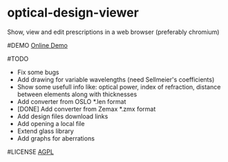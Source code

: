optical-design-viewer
==============

Show, view and edit prescriptions in a web browser (preferably chromium)

#DEMO
[Online Demo](http://community.elphel.com/files/optical-design-viewer/?file=test.len&path=local)

#TODO
* Fix some bugs
* Add drawing for variable wavelengths (need Sellmeier's coefficients)
* Show some usefull info like: optical power, index of refraction, distance between elements along with thicknesses
* Add converter from OSLO *.len format
* [DONE] Add converter from Zemax *.zmx format
* Add design files download links
* Add opening a local file
* Extend glass library
* Add graphs for aberrations

#LICENSE
[AGPL](http://www.gnu.org/licenses/agpl.txt)
